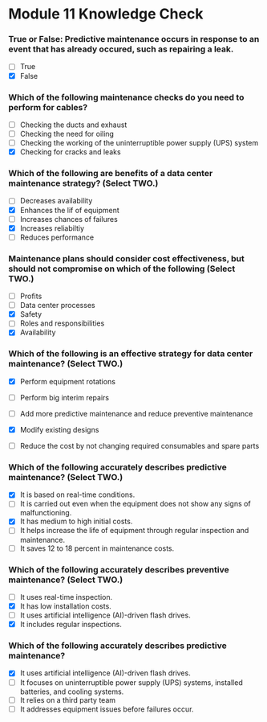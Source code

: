 # Module 11 Knowledge Check

### **True or False:** Predictive maintenance occurs in response to an event that has already occured, such as repairing a leak.

- [ ] True
- [X] False

### Which of the following maintenance checks do you need to perform for cables?

- [ ] Checking the ducts and exhaust
- [ ] Checking the need for oiling
- [ ] Checking the working of the uninterruptible power supply (UPS) system
- [X] Checking for cracks and leaks

### Which of the following are benefits of a data center maintenance strategy? (Select TWO.)

- [ ] Decreases availability
- [X] Enhances the lif of equipment
- [ ] Increases chances of failures
- [X] Increases reliabiltiy
- [ ] Reduces performance

### Maintenance plans should consider cost effectiveness, but should not compromise on which of the following (Select TWO.)

- [ ] Profits
- [ ] Data center processes
- [X] Safety
- [ ] Roles and responsibilities
- [X] Availability

### Which of the following is an effective strategy for data center maintenance? (Select TWO.)

- [X] Perform equipment rotations
- [ ] Perform big interim repairs
- [ ] Add more predictive maintenance and reduce preventive maintenance
- [X] Modify existing designs
- [ ] Reduce the cost by not changing required consumables and spare parts


### Which of the following accurately describes predictive maintenance? (Select TWO.)

- [X] It is based on real-time conditions.
- [ ] It is carried out even when the equipment does not show any signs of malfunctioning.
- [X] It has medium to high initial costs.
- [ ] It helps increase the life of equipment through regular inspection and maintenance.
- [ ] It saves 12 to 18 percent in maintenance costs.

### Which of the following accurately describes preventive maintenance? (Select TWO.)

- [ ] It uses real-time inspection.
- [X] It has low installation costs.
- [ ] It uses artificial intelligence (AI)-driven flash drives.
- [X] It includes regular inspections.

### Which of the following accurately describes predictive maintenance?

- [X] It uses artificial intelligence (AI)-driven flash drives.
- [ ] It focuses on uninterruptible power supply (UPS) systems, installed batteries, and cooling systems.
- [ ] It relies on a third party team
- [ ] It addresses equipment issues before failures occur.